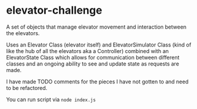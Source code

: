 # elevator-challenge
A set of objects that manage elevator movement and interaction between the elevators. 

Uses an Elevator Class (elevator itself) and ElevatorSimulator Class (kind of like the hub of all the elevators aka a Controller) combined with an ElevatorState Class which allows for communication between different classes and an ongoing ability to see and update state as requests are made.

I have made TODO comments for the pieces I have not gotten to and need to be refactored.

You can run script via `node index.js`
